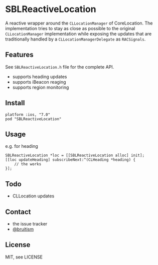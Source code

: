 # SBLReactiveLocation

A reactive wrapper around the `CLLocationManager` of CoreLocation. The implementation tries to
stay as close as possible to the original `CLLocationManager` implementation
while exposing the updates that are traditionally handled by a
`CLLocationManagerDelegate` as `RACSignals`.

## Features

See `SBLReactiveLocation.h` file for the complete API.

- supports heading updates
- supports iBeacon reaging
- supports region monitoring

## Install

	platform :ios, "7.0"
	pod "SBLReactiveLocation"

## Usage

e.g. for heading

	SBLReactiveLocation *loc = [[SBLReactiveLocation alloc] init];
	[[loc updateHeading] subscribeNext:^(CLHeading *heading) {
		// the works
	}];

## Todo

- CLLocation updates

## Contact

- the issue tracker
- [@bruitism](http://twitter.com/bruitism)

## License

MIT, see LICENSE


